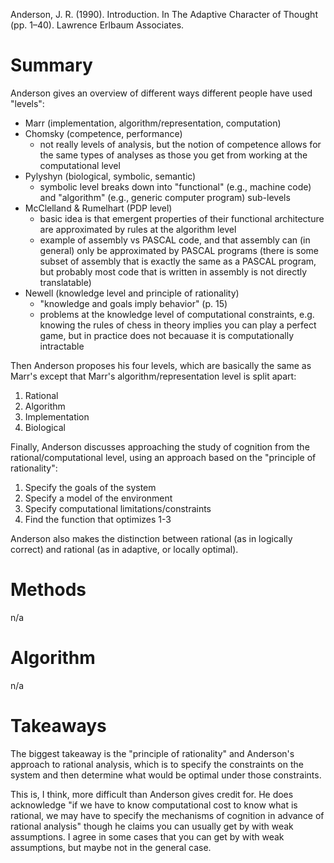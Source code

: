 Anderson, J. R. (1990). Introduction. In The Adaptive Character of Thought (pp. 1–40). Lawrence Erlbaum Associates.

# Summary

Anderson gives an overview of different ways different people have used "levels":

* Marr (implementation, algorithm/representation, computation)
* Chomsky (competence, performance)
    - not really levels of analysis, but the notion of competence allows for the same types of analyses as those you get from working at the computational level
* Pylyshyn (biological, symbolic, semantic)
    - symbolic level breaks down into "functional" (e.g., machine code) and "algorithm" (e.g., generic computer program) sub-levels
* McClelland & Rumelhart (PDP level)
    - basic idea is that emergent properties of their functional architecture are approximated by rules at the algorithm level
    - example of assembly vs PASCAL code, and that assembly can (in general) only be approximated by PASCAL programs (there is some subset of assembly that is exactly the same as a PASCAL program, but probably most code that is written in assembly is not directly translatable)
* Newell (knowledge level and principle of rationality)
    - "knowledge and goals imply behavior" (p. 15)
    - problems at the knowledge level of computational constraints, e.g. knowing the rules of chess in theory implies you can play a perfect game, but in practice does not becauase it is computationally intractable

Then Anderson proposes his four levels, which are basically the same as Marr's except that Marr's algorithm/representation level is split apart:

1. Rational
2. Algorithm
3. Implementation
4. Biological

Finally, Anderson discusses approaching the study of cognition from the rational/computational level, using an approach based on the "principle of rationality":

1. Specify the goals of the system
2. Specify a model of the environment
3. Specify computational limitations/constraints
4. Find the function that optimizes 1-3

Anderson also makes the distinction between rational (as in logically correct) and rational (as in adaptive, or locally optimal).

# Methods

n/a

# Algorithm

n/a

# Takeaways

The biggest takeaway is the "principle of rationality" and Anderson's approach to rational analysis, which is to specify the constraints on the system and then determine what would be optimal under those constraints.

This is, I think, more difficult than Anderson gives credit for. He does acknowledge "if we have to know computational cost to know what is rational, we may have to specify the mechanisms of cognition in advance of rational analysis" though he claims you can usually get by with weak assumptions. I agree in some cases that you can get by with weak assumptions, but maybe not in the general case.